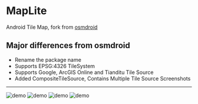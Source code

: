 MapLite
=======

Android Tile Map, fork from [osmdroid](http://code.google.com/p/osmdroid/)


Major differences from osmdroid
-------------
* Rename the package name
* Supports EPSG:4326 TileSystem
* Supports Google, ArcGIS Online and Tianditu Tile Source
* Added CompositeTileSource, Contains Multiple Tile Source Screenshots
-------------
![demo](http://hanchao.github.io/pic/Screenshot_2013-08-21-18-18-39.png)
![demo](http://hanchao.github.io/pic/Screenshot_2013-08-21-20-12-00.png)
![demo](http://hanchao.github.io/pic/Screenshot_2013-08-21-19-34-04.png)
![demo](http://hanchao.github.io/pic/Screenshot_2013-09-03-16-49-29.png)
